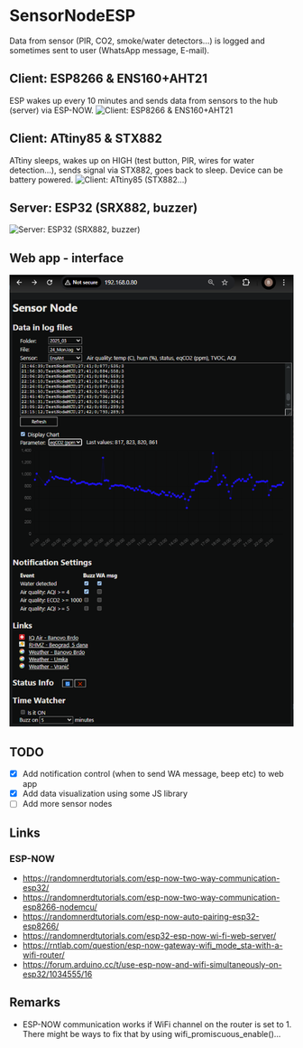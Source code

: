# SensorNodeESP

Data from sensor (PIR, CO2, smoke/water detectors...) is logged and sometimes sent to user (WhatsApp message, E-mail).

## Client: ESP8266 & ENS160+AHT21
ESP wakes up every 10 minutes and sends data from sensors to the hub (server) via ESP-NOW.
![Client: ESP8266 & ENS160+AHT21](projects/ens160_aht21/docs/nodemcu_ens160_aht21.jpg)

## Client: ATtiny85 & STX882
ATtiny sleeps, wakes up on HIGH (test button, PIR, wires for water detection...), sends signal via STX882, goes back to sleep. Device can be battery powered.
![Client: ATtiny85 (STX882...)](projects/attiny_stx882/docs/attiny_stx882_test_device_pir.jpg)

## Server: ESP32 (SRX882, buzzer)
![Server: ESP32 (SRX882, buzzer)](projects/hub/docs/esp32_server_device.jpg)

## Web app - interface
![Web app - interface](projects/hub/docs/web_page_interface.png)

## TODO
- [x] Add notification control (when to send WA message, beep etc) to web app
- [x] Add data visualization using some JS library
- [ ] Add more sensor nodes

## Links

### ESP-NOW
- https://randomnerdtutorials.com/esp-now-two-way-communication-esp32/
- https://randomnerdtutorials.com/esp-now-two-way-communication-esp8266-nodemcu/
- https://randomnerdtutorials.com/esp-now-auto-pairing-esp32-esp8266/
- https://randomnerdtutorials.com/esp32-esp-now-wi-fi-web-server/
- https://rntlab.com/question/esp-now-gateway-wifi_mode_sta-with-a-wifi-router/
- https://forum.arduino.cc/t/use-esp-now-and-wifi-simultaneously-on-esp32/1034555/16

## Remarks
 - ESP-NOW communication works if WiFi channel on the router is set to 1. There might be ways to fix that by using wifi_promiscuous_enable()...

